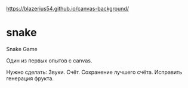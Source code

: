 https://blazerius54.github.io/canvas-background/

# snake
Snake Game

Один из первых опытов с canvas.

Нужно сделать:
Звуки.
Счёт.
Сохранение лучшего счёта.
Исправить генерация фрукта.
